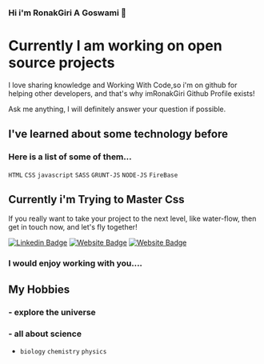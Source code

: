### Hi i'm RonakGiri A Goswami 👋

<!-- - 🔭 I’m currently working on... -->

# Currently I am working on open source projects

I love sharing knowledge and Working With Code,so i'm on github for helping other developers, and that's why imRonakGiri Github Profile exists!

<!-- - 💬 Ask me about ... -->

 Ask me anything, I will definitely answer your question if possible.

<!-- - 🌱 I’m currently learning ... -->

 ## I've learned about some technology before

 ### Here is a list of some of them...


`HTML` `CSS` `javascript` `SASS` `GRUNT-JS` `NODE-JS` `FireBase`

## Currently i'm Trying to Master Css

<!-- - ⚡ Fun fact: ... -->

If you really want to take your project to the next level, like water-flow, then get in touch now, and let's fly together!

<!-- - 📫 How to reach me: ... -->

[![Linkedin Badge](https://img.shields.io/badge/-LinkedIn-0e76a8?style=flat-square&logo=Linkedin&logoColor=white)](https://www.linkedin.com/in/imRonakGiri/)
[![Website Badge](https://img.shields.io/badge/Website-3b5998?style=flat-square&logo=google-chrome&logoColor=white)](https://rmax.ronakgiri.com)
[![Website Badge](https://img.shields.io/badge/Website-3b5998?style=flat-square&logo=google-chrome&logoColor=white)](https://imronak.w3spaces.com)

<!-- [![Telegram Badge](https://img.shields.io/badge/-Telegram-0088cc?style=flat-square&logo=Telegram&logoColor=white)](https://t.me/name) -->

### I would enjoy working with you....

<!-- #### Github Stats -->

<!-- ![imRonakGiri's github stats](https://github-readme-stats.vercel.app/api?username=imRonakGiri&theme=tokyonight) -->

## My Hobbies

### - explore the universe

### - all about science
  - `biology` `chemistry` `physics`


<!-- - 🤔 I’m looking for help with ... -->

<!-- - 😄 Pronouns: ... -->

<!-- - 👯 I’m looking to collaborate on ... -->
